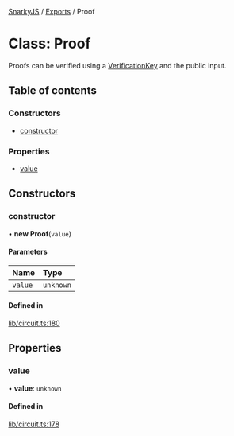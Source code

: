 [SnarkyJS](../README.md) / [Exports](../modules.md) / Proof

# Class: Proof

Proofs can be verified using a [VerificationKey](VerificationKey.md) and the public input.

## Table of contents

### Constructors

- [constructor](Proof.md#constructor)

### Properties

- [value](Proof.md#value)

## Constructors

### constructor

• **new Proof**(`value`)

#### Parameters

| Name | Type |
| :------ | :------ |
| `value` | `unknown` |

#### Defined in

[lib/circuit.ts:180](https://github.com/o1-labs/snarkyjs/blob/5a945ad8/src/lib/circuit.ts#L180)

## Properties

### value

• **value**: `unknown`

#### Defined in

[lib/circuit.ts:178](https://github.com/o1-labs/snarkyjs/blob/5a945ad8/src/lib/circuit.ts#L178)

